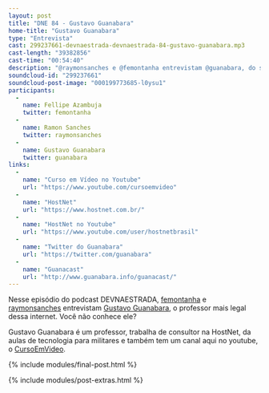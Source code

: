 ```yaml
---
layout: post
title: "DNE 84 - Gustavo Guanabara"
home-title: "Gustavo Guanabara"
type: "Entrevista"
cast: 299237661-devnaestrada-devnaestrada-84-gustavo-guanabara.mp3
cast-length: "39382856"
cast-time: "00:54:40"
description: "@raymonsanches e @femontanha entrevistam @guanabara, do saudoso GuanaCast. Uma incrível história do professor por vocação com certeza vai cativar você."
soundcloud-id: "299237661"
soundcloud-post-image: "000199773685-l0ysu1"
participants:
  -
    name: Fellipe Azambuja
    twitter: femontanha
  -
    name: Ramon Sanches
    twitter: raymonsanches
  -
    name: Gustavo Guanabara
    twitter: guanabara
links:
  -
    name: "Curso em Vídeo no Youtube"
    url: "https://www.youtube.com/cursoemvideo"
  -
    name: "HostNet"
    url: "https://www.hostnet.com.br/"
  -
    name: "HostNet no Youtube"
    url: "https://www.youtube.com/user/hostnetbrasil"
  -
    name: "Twitter do Guanabara"
    url: "https://twitter.com/guanabara"
  -
    name: "Guanacast"
    url: "http://www.guanabara.info/guanacast/"
---
```


Nesse episódio do podcast DEVNAESTRADA, [femontanha](https://twitter.com/femontanha) e [raymonsanches](https://twitter.com/raymonsanches) entrevistam [Gustavo Guanabara](https://twitter.com/guanabara), o professor mais legal dessa internet. Você não conhece ele?

Gustavo Guanabara é um professor, trabalha de consultor na HostNet, da aulas de tecnologia para militares e também tem um canal aqui no youtube, o [CursoEmVideo](http://www.cursoemvideo.com/).

{% include modules/final-post.html %}

{% include modules/post-extras.html %}
